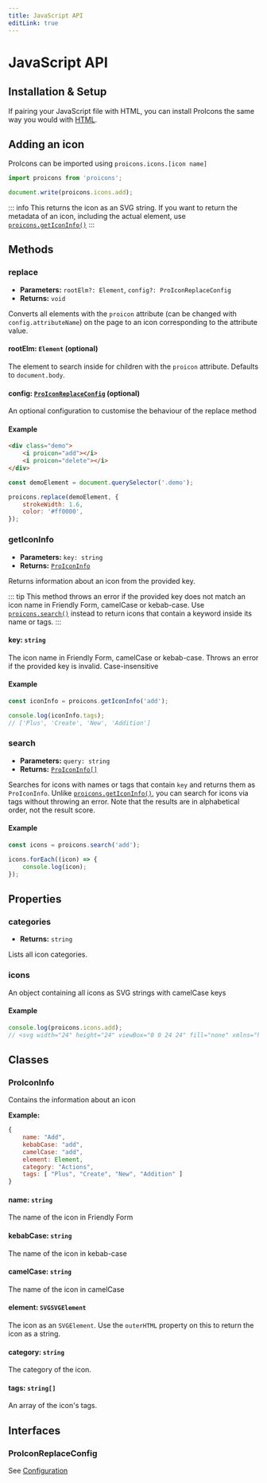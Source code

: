 ```yaml
---
title: JavaScript API
editLink: true
---
```

# JavaScript API

## Installation & Setup
<!--@include: ../introduction/installation.md#install-node-->

If pairing your JavaScript file with HTML, you can install ProIcons the same way you would with [HTML](../introduction/installation.md#html).

## Adding an icon

ProIcons can be imported using `proicons.icons.[icon name]`

```javascript
import proicons from 'proicons';

document.write(proicons.icons.add);
```

::: info
This returns the icon as an SVG string. If you want to return the metadata of an icon, including the actual element, use [`proicons.getIconInfo()`]()
:::

## Methods

### replace
* **Parameters:** `rootElm?: Element`, `config?: ProIconReplaceConfig`
* **Returns:** `void`

Converts all elements with the `proicon` attribute (can be changed with `config.attributeName`) on the page to an icon corresponding to the attribute value.

#### rootElm: `Element` (optional)

The element to search inside for children with the `proicon` attribute. Defaults to `document.body`.

#### config: [`ProIconReplaceConfig`](./configuration) (optional)

An optional configuration to customise the behaviour of the replace method

#### Example

```html
<div class="demo">
    <i proicon="add"></i>
    <i proicon="delete"></i>
</div>
```
```javascript
const demoElement = document.querySelector('.demo');

proicons.replace(demoElement, {
    strokeWidth: 1.6,
    color: '#ff0000',
});
```

### getIconInfo
* **Parameters:** `key: string`
* **Returns:** [`ProIconInfo`](./javascript-api.md#proiconinfo)

Returns information about an icon from the provided key.

::: tip
This method throws an error if the provided key does not match an icon name in Friendly Form, camelCase or kebab-case. Use [`proicons.search()`](#search) instead to return icons that contain a keyword inside its name or tags.
:::

#### key: `string`

The icon name in Friendly Form, camelCase or kebab-case. Throws an error if the provided key is invalid. Case-insensitive

#### Example

```javascript
const iconInfo = proicons.getIconInfo('add');

console.log(iconInfo.tags);
// ['Plus', 'Create', 'New', 'Addition']
```

### search
* **Parameters:** `query: string`
* **Returns:** [`ProIconInfo[]`](./javascript-api.md#proiconinfo)

Searches for icons with names or tags that contain `key` and returns them as `ProIconInfo`. Unlike [`proicons.getIconInfo()`](#geticoninfo), you can search for icons via tags without throwing an error. Note that the results are in alphabetical order, not the result score.

#### Example

```javascript
const icons = proicons.search('add');

icons.forEach((icon) => {
    console.log(icon);
});
```
## Properties

### categories
* **Returns:** `string`

Lists all icon categories.

### icons

An object containing all icons as SVG strings with camelCase keys

#### Example

```javascript
console.log(proicons.icons.add);
// <svg width="24" height="24" viewBox="0 0 24 24" fill="none" xmlns="http://www.w3.org/2000/svg"><path d="M4 12H12M12 12L20 12M12 12V4M12 12L12 20" stroke="currentColor" stroke-width="1.5" stroke-linecap="round" stroke-linejoin="round"/></svg>
```

## Classes

### ProIconInfo

Contains the information about an icon

**Example:**

```javascript
{
    name: "Add",
    kebabCase: "add",
    camelCase: "add",
    element: Element,
    category: "Actions",
    tags: [ "Plus", "Create", "New", "Addition" ]
}
```

#### name: `string`

The name of the icon in Friendly Form

#### kebabCase: `string`

The name of the icon in kebab-case

#### camelCase: `string`

The name of the icon in camelCase

#### element: `SVGSVGElement`

The icon as an `SVGElement`. Use the `outerHTML` property on this to return the icon as a string.

#### category: `string`

The category of the icon.

#### tags: `string[]`

An array of the icon's tags.

## Interfaces 
### ProIconReplaceConfig

See [Configuration](./configuration)
